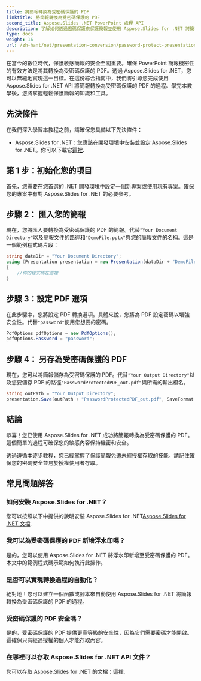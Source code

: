 ```yaml
---
title: 將簡報轉換為受密碼保護的 PDF
linktitle: 將簡報轉換為受密碼保護的 PDF
second_title: Aspose.Slides .NET PowerPoint 處理 API
description: 了解如何透過密碼保護來保護簡報並使用 Aspose.Slides for .NET 將簡報轉換為 PDF。立即加強資料安全。
type: docs
weight: 16
url: /zh-hant/net/presentation-conversion/password-protect-presentations-convert-to-password-protected-pdf/
---
```


在當今的數位時代，保護敏感簡報的安全至關重要。確保 PowerPoint 簡報機密性的有效方法是將其轉換為受密碼保護的 PDF。透過 Aspose.Slides for .NET，您可以無縫地實現這一目標。在這份綜合指南中，我們將引導您完成使用 Aspose.Slides for .NET API 將簡報轉換為受密碼保護的 PDF 的過程。學完本教學後，您將掌握輕鬆保護簡報的知識和工具。

## 先決條件

在我們深入學習本教程之前，請確保您具備以下先決條件：

-  Aspose.Slides for .NET：您應該在開發環境中安裝並設定 Aspose.Slides for .NET。你可以下載它[這裡](https://releases.aspose.com/slides/net/).

## 第 1 步：初始化您的項目

首先，您需要在您首選的 .NET 開發環境中設定一個新專案或使用現有專案。確保您的專案中有對 Aspose.Slides for .NET 的必要參考。

## 步驟 2： 匯入您的簡報

現在，您將匯入要轉換為受密碼保護的 PDF 的簡報。代替`"Your Document Directory"`以及簡報文件的路徑和`"DemoFile.pptx"`與您的簡報文件的名稱。這是一個範例程式碼片段：

```csharp
string dataDir = "Your Document Directory";
using (Presentation presentation = new Presentation(dataDir + "DemoFile.pptx"))
{
    //你的程式碼在這裡
}
```

## 步驟 3：設定 PDF 選項

在此步驟中，您將設定 PDF 轉換選項。具體來說，您將為 PDF 設定密碼以增強安全性。代替`"password"`使用您想要的密碼。

```csharp
PdfOptions pdfOptions = new PdfOptions();
pdfOptions.Password = "password";
```

## 步驟 4： 另存為受密碼保護的 PDF

現在，您可以將簡報儲存為受密碼保護的 PDF。代替`"Your Output Directory"`以及您要儲存 PDF 的路徑`"PasswordProtectedPDF_out.pdf"`與所需的輸出檔名。

```csharp
string outPath = "Your Output Directory";
presentation.Save(outPath + "PasswordProtectedPDF_out.pdf", SaveFormat.Pdf, pdfOptions);
```

## 結論

恭喜！您已使用 Aspose.Slides for .NET 成功將簡報轉換為受密碼保護的 PDF。這個簡單的過程可確保您的敏感內容保持機密和安全。

透過遵循本逐步教程，您已經掌握了保護簡報免遭未經授權存取的技能。請記住確保您的密碼安全並易於授權使用者存取。

## 常見問題解答

### 如何安裝 Aspose.Slides for .NET？

您可以按照以下中提供的說明安裝 Aspose.Slides for .NET[Aspose.Slides for .NET 文檔](https://docs.aspose.com/slides/net/).

### 我可以為受密碼保護的 PDF 新增浮水印嗎？

是的，您可以使用 Aspose.Slides for .NET 將浮水印新增至受密碼保護的 PDF。本文中的範例程式碼示範如何執行此操作。

### 是否可以實現轉換過程的自動化？

絕對地！您可以建立一個函數或腳本來自動使用 Aspose.Slides for .NET 將簡報轉換為受密碼保護的 PDF 的過程。

### 受密碼保護的 PDF 安全嗎？

是的，受密碼保護的 PDF 提供更高等級的安全性，因為它們需要密碼才能開啟。這確保只有經過授權的個人才能存取內容。

### 在哪裡可以存取 Aspose.Slides for .NET API 文件？

您可以存取 Aspose.Slides for .NET 的文檔：[這裡](https://reference.aspose.com/slides/net/).